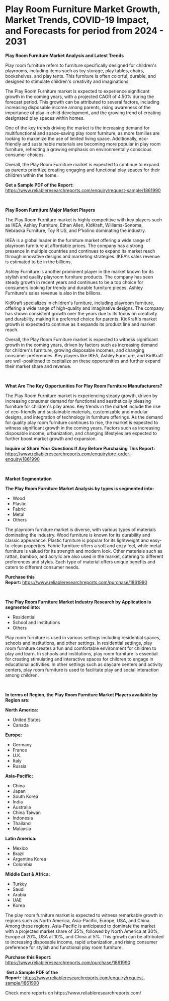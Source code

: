 <p><h1>Play Room Furniture Market Growth, Market Trends, COVID-19 Impact, and Forecasts for period from 2024 - 2031</h1></p><p><strong>Play Room Furniture Market Analysis and Latest Trends</strong></p>
<p><p>Play room furniture refers to furniture specifically designed for children's playrooms, including items such as toy storage, play tables, chairs, bookshelves, and play tents. This furniture is often colorful, durable, and designed to stimulate children's creativity and imaginations.</p><p>The Play Room Furniture market is expected to experience significant growth in the coming years, with a projected CAGR of 4.50% during the forecast period. This growth can be attributed to several factors, including increasing disposable income among parents, rising awareness of the importance of play in child development, and the growing trend of creating designated play spaces within homes.</p><p>One of the key trends driving the market is the increasing demand for multifunctional and space-saving play room furniture, as more families are looking to maximize the use of limited living space. Additionally, eco-friendly and sustainable materials are becoming more popular in play room furniture, reflecting a growing emphasis on environmentally conscious consumer choices.</p><p>Overall, the Play Room Furniture market is expected to continue to expand as parents prioritize creating engaging and functional play spaces for their children within the home.</p></p>
<p><strong>Get a Sample PDF of the Report:&nbsp;</strong> <a href="https://www.reliableresearchreports.com/enquiry/request-sample/1861990">https://www.reliableresearchreports.com/enquiry/request-sample/1861990</a></p>
<p>&nbsp;</p>
<p><strong>Play Room Furniture Major Market Players</strong></p>
<p><p>The Play Room Furniture market is highly competitive with key players such as IKEA, Ashley Furniture, Ethan Allen, KidKraft, Williams-Sonoma, Nebraska Furniture, Toy R US, and P'kolino dominating the industry. </p><p>IKEA is a global leader in the furniture market offering a wide range of playroom furniture at affordable prices. The company has a strong presence in multiple countries and continues to expand its market reach through innovative designs and marketing strategies. IKEA's sales revenue is estimated to be in the billions.</p><p>Ashley Furniture is another prominent player in the market known for its stylish and quality playroom furniture products. The company has seen steady growth in recent years and continues to be a top choice for consumers looking for trendy and durable furniture pieces. Ashley Furniture's sales revenue is also in the billions.</p><p>KidKraft specializes in children's furniture, including playroom furniture, offering a wide range of high-quality and imaginative designs. The company has shown consistent growth over the years due to its focus on creativity and durability, making it a preferred choice for parents. KidKraft's market growth is expected to continue as it expands its product line and market reach.</p><p>Overall, the Play Room Furniture market is expected to witness significant growth in the coming years, driven by factors such as increasing demand for children's furniture, growing disposable incomes, and changing consumer preferences. Key players like IKEA, Ashley Furniture, and KidKraft are well-positioned to capitalize on these opportunities and further expand their market share and revenue.</p></p>
<p>&nbsp;</p>
<p><strong>What Are The Key Opportunities For Play Room Furniture Manufacturers?</strong></p>
<p><p>The Play Room Furniture market is experiencing steady growth, driven by increasing consumer demand for functional and aesthetically pleasing furniture for children's play areas. Key trends in the market include the rise of eco-friendly and sustainable materials, customizable and modular designs, and integration of technology in furniture offerings. As the demand for quality play room furniture continues to rise, the market is expected to witness significant growth in the coming years. Factors such as increasing disposable income, urbanization, and changing lifestyles are expected to further boost market growth and expansion.</p></p>
<p><strong>Inquire or Share Your Questions If Any Before Purchasing This Report:</strong> <a href="https://www.reliableresearchreports.com/enquiry/pre-order-enquiry/1861990">https://www.reliableresearchreports.com/enquiry/pre-order-enquiry/1861990</a></p>
<p>&nbsp;</p>
<p><strong>Market Segmentation</strong></p>
<p><strong>The Play Room Furniture Market Analysis by types is segmented into:</strong></p>
<p><ul><li>Wood</li><li>Plastic</li><li>Fabric</li><li>Metal</li><li>Others</li></ul></p>
<p><p>The playroom furniture market is diverse, with various types of materials dominating the industry. Wood furniture is known for its durability and classic appearance. Plastic furniture is popular for its lightweight and easy-to-clean properties. Fabric furniture offers a soft and cozy feel, while metal furniture is valued for its strength and modern look. Other materials such as rattan, bamboo, and acrylic are also used in the market, catering to different preferences and styles. Each type of material offers unique benefits and caters to different consumer needs.</p></p>
<p><strong>Purchase this Report:&nbsp;</strong><a href="https://www.reliableresearchreports.com/purchase/1861990">https://www.reliableresearchreports.com/purchase/1861990</a></p>
<p>&nbsp;</p>
<p><strong>The Play Room Furniture Market Industry Research by Application is segmented into:</strong></p>
<p><ul><li>Residential</li><li>School and Institutions</li><li>Others</li></ul></p>
<p><p>Play room furniture is used in various settings including residential spaces, schools and institutions, and other settings. In residential settings, play room furniture creates a fun and comfortable environment for children to play and learn. In schools and institutions, play room furniture is essential for creating stimulating and interactive spaces for children to engage in educational activities. In other settings such as daycare centers and activity centers, play room furniture is used to facilitate play and social interaction among children.</p></p>
<p>&nbsp;</p>
<p><strong>In terms of Region, the Play Room Furniture Market Players available by Region are:</strong></p>
<p>
    <p> <strong> North America: </strong>
        <ul>
            <li>United States</li>
            <li>Canada</li>
        </ul>
        </p> 
    <p> <strong> Europe: </strong>
        <ul>
            <li>Germany</li>
            <li>France</li>
            <li>U.K.</li>
            <li>Italy</li>
            <li>Russia</li>
        </ul>
        </p> 
    <p> <strong> Asia-Pacific: </strong>
        <ul>
            <li>China</li>
            <li>Japan</li>
            <li>South Korea</li>
            <li>India</li>
            <li>Australia</li>
            <li>China Taiwan</li>
            <li>Indonesia</li>
            <li>Thailand</li>
            <li>Malaysia</li>
        </ul>
        </p> 
    <p> <strong> Latin America: </strong>
        <ul>
            <li>Mexico</li>
            <li>Brazil</li>
            <li>Argentina Korea</li>
            <li>Colombia</li>
        </ul>
        </p> 
    <p> <strong> Middle East & Africa: </strong>
        <ul>
            <li>Turkey</li>
            <li>Saudi</li>
            <li>Arabia</li>
            <li>UAE</li>
            <li>Korea</li>
        </ul>
    </p>
    </p>
<p><p>The play room furniture market is expected to witness remarkable growth in regions such as North America, Asia-Pacific, Europe, USA, and China. Among these regions, Asia-Pacific is anticipated to dominate the market with a projected market share of 35%, followed by North America at 30%, Europe at 20%, USA at 10%, and China at 5%. This growth can be attributed to increasing disposable income, rapid urbanization, and rising consumer preference for stylish and functional play room furniture.</p></p>
<p><strong>Purchase this Report: </strong><a href="https://www.reliableresearchreports.com/purchase/1861990">https://www.reliableresearchreports.com/purchase/1861990</a></p>
<p>&nbsp;<strong>Get a Sample PDF of the Report:&nbsp;&nbsp;</strong><a href="https://www.reliableresearchreports.com/enquiry/request-sample/1861990">https://www.reliableresearchreports.com/enquiry/request-sample/1861990</a></p>
<p><strong></strong></p>
<p>Check more reports on https://www.reliableresearchreports.com/</p>